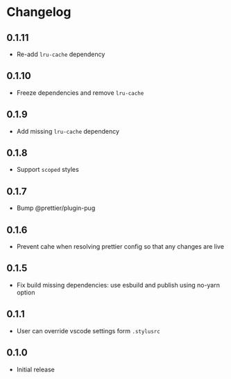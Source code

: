 # Changelog

## 0.1.11

  - Re-add `lru-cache` dependency

## 0.1.10

  - Freeze dependencies and remove `lru-cache`

## 0.1.9

  - Add missing `lru-cache` dependency

## 0.1.8

  - Support `scoped` styles

## 0.1.7

  - Bump @prettier/plugin-pug

## 0.1.6

  - Prevent cahe when resolving prettier config so that any changes are live

## 0.1.5

  - Fix build missing dependencies: use esbuild and publish using no-yarn option

## 0.1.1

  - User can override vscode settings form `.stylusrc`

## 0.1.0

  - Initial release
